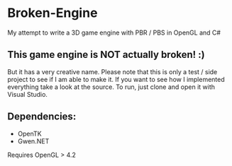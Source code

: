 # Broken-Engine
My attempt to write a 3D game engine with PBR / PBS in OpenGL and C#

## This game engine is NOT actually broken! :)
But it has a very creative name.
Please note that this is only a test / side project to see if I am able to make it.
If you want to see how I implemented everything take a look at the source.
To run, just clone and open it with Visual Studio.

## Dependencies:
- OpenTK
- Gwen.NET

Requires OpenGL > 4.2
